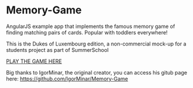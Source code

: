 Memory-Game
===========

AngularJS example app that implements the famous memory game of finding matching pairs of cards.  Popular with toddlers everywhere!

This is the Dukes of Luxembourg edition, a non-commercial mock-up for a students project as part of SummerSchool

[PLAY THE GAME HERE](http://gowild.github.io/Memory-Game/)

Big thanks to IgorMinar, the original creator, you can access his gitub page here: 
<https://github.com/IgorMinar/Memory-Game>